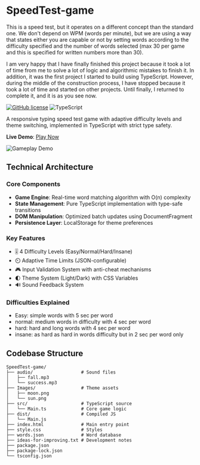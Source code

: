 # SpeedTest-game

This is a speed test, but it operates on a different concept than the standard one. We don't depend on WPM (words per minute), but we are using a way that states either you are capable or not by setting words according to the difficulty specified and the number of words selected (max 30 per game and this is specified for written numbers more than 30).

I am very happy that I have finally finished this project because it took a lot of time from me to solve a lot of logic and algorithmic mistakes to finish it. In addition, it was the first project I started to build using TypeScript. However, during the middle of the construction process, I have stopped because it took a lot of time and started on other projects. Until finally, I returned to complete it, and it is as you see now.


[![GitHub license](https://img.shields.io/badge/license-MIT-blue.svg)](https://github.com/SaifAbdelrazek011/speed-typing-game/blob/main/LICENSE)
![TypeScript](https://img.shields.io/badge/TypeScript-4.9%2B-3178C6.svg)

A responsive typing speed test game with adaptive difficulty levels and theme switching, implemented in TypeScript with strict type safety.

**Live Demo**: [Play Now](https://saifabdelrazek011.github.io/speed-typing-game)

![Gameplay Demo]([./screenshots/gameplay.gif](https://cloud-81omewll7-hack-club-bot.vercel.app/0image.png)) <!-- Add actual screenshot -->

## Technical Architecture

### Core Components
- **Game Engine**: Real-time word matching algorithm with O(n) complexity
- **State Management**: Pure TypeScript implementation with type-safe transitions
- **DOM Manipulation**: Optimized batch updates using DocumentFragment
- **Persistence Layer**: LocalStorage for theme preferences

### Key Features
- 🎚️ 4 Difficulty Levels (Easy/Normal/Hard/Insane)
- ⏲️ Adaptive Time Limits (JSON-configurable)
- 🎮 Input Validation System with anti-cheat mechanisms
- 🌓 Theme System (Light/Dark) with CSS Variables
- 🔊 Sound Feedback System

### Difficulties Explained
- Easy: simple words with 5 sec per word
- normal: medium words in difficulty with 4 sec per word
- hard: hard and long words with 4 sec per word
- insane: as hard as hard in words difficulty but in 2 sec per word only

## Codebase Structure

```plaintext
SpeedTest-game/
├── audio/                  # Sound files
│   ├── fall.mp3
│   └── success.mp3
├── Images/                 # Theme assets
│   ├── moon.png
│   └── sun.png
├── src/                    # TypeScript source
│   └── Main.ts             # Core game logic
├── dist/                   # Compiled JS
│   └── Main.js
├── index.html              # Main entry point
├── style.css               # Styles
├── words.json              # Word database
├── ideas-for-improving.txt # Development notes
├── package.json
├── package-lock.json
└── tsconfig.json

